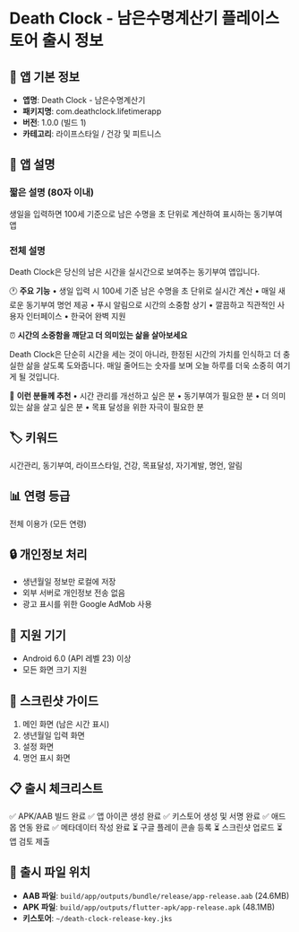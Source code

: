 # Death Clock - 남은수명계산기 플레이스토어 출시 정보

## 📱 앱 기본 정보
- **앱명**: Death Clock - 남은수명계산기
- **패키지명**: com.deathclock.lifetimerapp
- **버전**: 1.0.0 (빌드 1)
- **카테고리**: 라이프스타일 / 건강 및 피트니스

## 📝 앱 설명

### 짧은 설명 (80자 이내)
생일을 입력하면 100세 기준으로 남은 수명을 초 단위로 계산하여 표시하는 동기부여 앱

### 전체 설명
Death Clock은 당신의 남은 시간을 실시간으로 보여주는 동기부여 앱입니다.

🕐 **주요 기능**
• 생일 입력 시 100세 기준 남은 수명을 초 단위로 실시간 계산
• 매일 새로운 동기부여 명언 제공
• 푸시 알림으로 시간의 소중함 상기
• 깔끔하고 직관적인 사용자 인터페이스
• 한국어 완벽 지원

⏰ **시간의 소중함을 깨닫고 더 의미있는 삶을 살아보세요**

Death Clock은 단순히 시간을 세는 것이 아니라, 한정된 시간의 가치를 인식하고 더 충실한 삶을 살도록 도와줍니다. 매일 줄어드는 숫자를 보며 오늘 하루를 더욱 소중히 여기게 될 것입니다.

🎯 **이런 분들께 추천**
• 시간 관리를 개선하고 싶은 분
• 동기부여가 필요한 분
• 더 의미있는 삶을 살고 싶은 분
• 목표 달성을 위한 자극이 필요한 분

## 🏷️ 키워드
시간관리, 동기부여, 라이프스타일, 건강, 목표달성, 자기계발, 명언, 알림

## 📊 연령 등급
전체 이용가 (모든 연령)

## 🔒 개인정보 처리
- 생년월일 정보만 로컬에 저장
- 외부 서버로 개인정보 전송 없음
- 광고 표시를 위한 Google AdMob 사용

## 📱 지원 기기
- Android 6.0 (API 레벨 23) 이상
- 모든 화면 크기 지원

## 🎨 스크린샷 가이드
1. 메인 화면 (남은 시간 표시)
2. 생년월일 입력 화면
3. 설정 화면
4. 명언 표시 화면

## 📋 출시 체크리스트
✅ APK/AAB 빌드 완료
✅ 앱 아이콘 생성 완료
✅ 키스토어 생성 및 서명 완료
✅ 애드몹 연동 완료
✅ 메타데이터 작성 완료
⏳ 구글 플레이 콘솔 등록
⏳ 스크린샷 업로드
⏳ 앱 검토 제출

## 📁 출시 파일 위치
- **AAB 파일**: `build/app/outputs/bundle/release/app-release.aab` (24.6MB)
- **APK 파일**: `build/app/outputs/flutter-apk/app-release.apk` (48.1MB)
- **키스토어**: `~/death-clock-release-key.jks` 